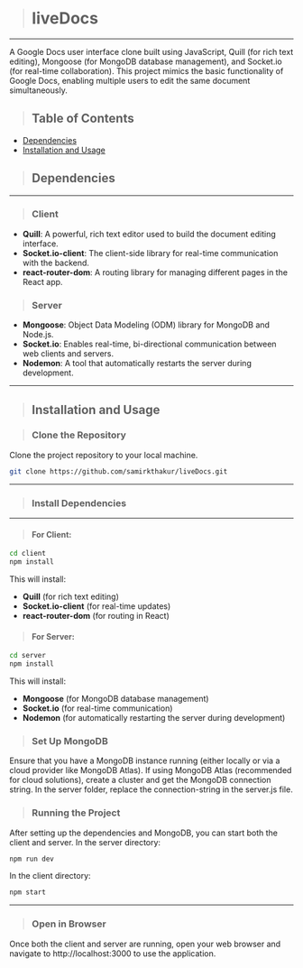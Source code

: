 > # liveDocs
---
A Google Docs user interface clone built using JavaScript, Quill (for rich text editing), Mongoose (for MongoDB database management), and Socket.io (for real-time collaboration). This project mimics the basic functionality of Google Docs, enabling multiple users to edit the same document simultaneously.

> ## Table of Contents

- [Dependencies](#Dependencies)
- [Installation and Usage](#Installation-and-Usage)

> ## Dependencies
---
> ### Client

- **Quill**: A powerful, rich text editor used to build the document editing interface.
- **Socket.io-client**: The client-side library for real-time communication with the backend.
- **react-router-dom**: A routing library for managing different pages in the React app.

> ### Server

- **Mongoose**: Object Data Modeling (ODM) library for MongoDB and Node.js.
- **Socket.io**: Enables real-time, bi-directional communication between web clients and servers.
- **Nodemon**: A tool that automatically restarts the server during development.
---
> ## Installation and Usage

> ### Clone the Repository
Clone the project repository to your local machine.

```sh
git clone https://github.com/samirkthakur/liveDocs.git
```
---
> ### Install Dependencies
---
> #### For Client:

```sh
cd client
npm install
```

This will install:
- **Quill** (for rich text editing)
- **Socket.io-client** (for real-time updates)
- **react-router-dom** (for routing in React)

> #### For Server:

```sh
cd server
npm install
```

This will install:
- **Mongoose** (for MongoDB database management)
- **Socket.io** (for real-time communication)
- **Nodemon** (for automatically restarting the server during development)

> ### Set Up MongoDB

Ensure that you have a MongoDB instance running (either locally or via a cloud provider like MongoDB Atlas). If using MongoDB Atlas (recommended for cloud solutions), create a cluster and get the MongoDB connection string. In the server folder, replace the connection-string in the server.js file.

> ### Running the Project

After setting up the dependencies and MongoDB, you can start both the client and server.
In the server directory:

```sh
npm run dev
```

In the client directory:

```sh
npm start
```
---
> ### Open in Browser

Once both the client and server are running, open your web browser and navigate to http://localhost:3000 to use the application.
